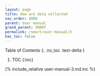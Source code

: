 ```yaml
---
layout: page
title: How are data collected
nav_order: 3000
parent: User manual
grand_parent: SMART
permalink: /smart/user-manual/3
has_toc: false
---
```

Table of Contents
{: .no_toc .text-delta }

1. TOC
{:toc}

{% include_relative user-manual-3.md.inc %}

